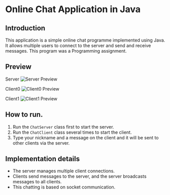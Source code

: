 # Online Chat Application in Java

## Introduction
This application is a simple online chat programme implemented using Java. It allows multiple users to connect to the server and send and receive messages.
This program was a Programming assignment.

## Preview
Server   ![Server Preview](https://github.com/user-attachments/assets/a862649e-afd6-4a3b-a5bd-f2d726033111)

Client0   ![Client0 Preview](https://github.com/user-attachments/assets/f3f93ee3-6119-47b7-b220-3fd15f3a536b)

Client1   ![Client1 Preview](https://github.com/user-attachments/assets/e74cd9e6-8207-4c76-966f-f0af3af1fe29)


## How to run.
1. Run the `ChatServer` class first to start the server.
2. Run the `ChatClient` class several times to start the client.
3. Type your nickname and a message on the client and it will be sent to other clients via the server.

## Implementation details
- The server manages multiple client connections.
- Clients send messages to the server, and the server broadcasts messages to all clients.
- This chatting is based on socket communication.
